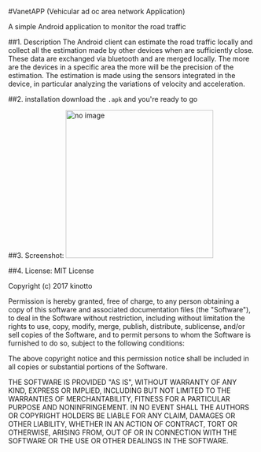 #VanetAPP (Vehicular ad oc area network Application)

A simple Android application to monitor the road traffic


##1. Description
The Android client can estimate the road traffic locally and collect all the estimation made by other devices when are sufficiently close. These data are exchanged via bluetooth and are merged locally. The more are the devices in a specific area the more will be the precision of the estimation.
The estimation is made using the sensors integrated in the device, in particular analyzing the variations of velocity and acceleration.

##2. installation
download the ```.apk``` and you're ready to go

##3. Screenshot:
<img src="http://www.karimabdelcadir.com/projects/vanetApp/img/1.png" width="300" height="300" alt="no image" class="inline"/>

##4. License:
MIT License

Copyright (c) 2017 kinotto

Permission is hereby granted, free of charge, to any person obtaining a copy
of this software and associated documentation files (the "Software"), to deal
in the Software without restriction, including without limitation the rights
to use, copy, modify, merge, publish, distribute, sublicense, and/or sell
copies of the Software, and to permit persons to whom the Software is
furnished to do so, subject to the following conditions:

The above copyright notice and this permission notice shall be included in all
copies or substantial portions of the Software.

THE SOFTWARE IS PROVIDED "AS IS", WITHOUT WARRANTY OF ANY KIND, EXPRESS OR
IMPLIED, INCLUDING BUT NOT LIMITED TO THE WARRANTIES OF MERCHANTABILITY,
FITNESS FOR A PARTICULAR PURPOSE AND NONINFRINGEMENT. IN NO EVENT SHALL THE
AUTHORS OR COPYRIGHT HOLDERS BE LIABLE FOR ANY CLAIM, DAMAGES OR OTHER
LIABILITY, WHETHER IN AN ACTION OF CONTRACT, TORT OR OTHERWISE, ARISING FROM,
OUT OF OR IN CONNECTION WITH THE SOFTWARE OR THE USE OR OTHER DEALINGS IN THE
SOFTWARE.
